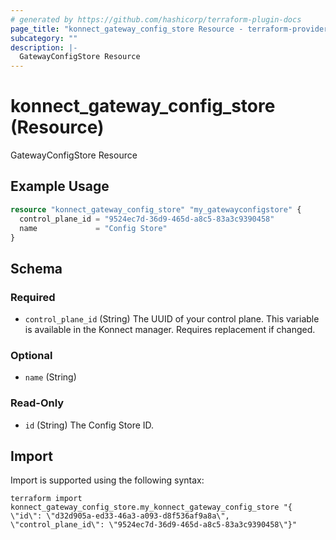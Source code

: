 ```yaml
---
# generated by https://github.com/hashicorp/terraform-plugin-docs
page_title: "konnect_gateway_config_store Resource - terraform-provider-konnect"
subcategory: ""
description: |-
  GatewayConfigStore Resource
---
```


# konnect_gateway_config_store (Resource)

GatewayConfigStore Resource

## Example Usage

```terraform
resource "konnect_gateway_config_store" "my_gatewayconfigstore" {
  control_plane_id = "9524ec7d-36d9-465d-a8c5-83a3c9390458"
  name             = "Config Store"
}
```

<!-- schema generated by tfplugindocs -->
## Schema

### Required

- `control_plane_id` (String) The UUID of your control plane. This variable is available in the Konnect manager. Requires replacement if changed.

### Optional

- `name` (String)

### Read-Only

- `id` (String) The Config Store ID.

## Import

Import is supported using the following syntax:

```shell
terraform import konnect_gateway_config_store.my_konnect_gateway_config_store "{ \"id\": \"d32d905a-ed33-46a3-a093-d8f536af9a8a\",  \"control_plane_id\": \"9524ec7d-36d9-465d-a8c5-83a3c9390458\"}"
```
